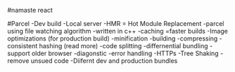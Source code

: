#namaste react

#Parcel
-Dev build
-Local server
-HMR = Hot Module Replacement
-parcel using file watching algorithm -written in c++
-caching =faster builds
-Image optimizations
(for production build)
-minification
-building
-compressing
-consistent hashing (read more)
-code splitting
-differnential bundling -support older browser
-diagonstic
-error handling
-HTTPs
-Tree Shaking -remove unsued code
-Diifernt dev and production bundles
